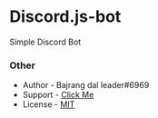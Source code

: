 # Discord.js-bot
Simple Discord Bot
### Other

- Author - Bajrang dal leader#6969
- Support - [Click Me](https://discord.gg/wGhd6PcwjN)
- License - [MIT](https://github.com/BajrangDalLeader/Discord.js-bot/main/LICENSE)
